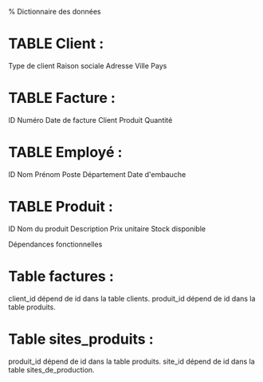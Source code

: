 % Dictionnaire des données
# TABLE Client  :
Type de client
Raison sociale
Adresse
Ville
Pays

# TABLE Facture  :
ID
Numéro
Date de facture
Client
Produit
Quantité

# TABLE Employé  :
ID
Nom
Prénom
Poste
Département
Date d'embauche

# TABLE Produit  :
ID
Nom du produit
Description
Prix unitaire
Stock disponible


Dépendances fonctionnelles

# Table factures :
client_id dépend de id dans la table clients.
produit_id dépend de id dans la table produits.

# Table sites_produits :
produit_id dépend de id dans la table produits.
site_id dépend de id dans la table sites_de_production.

